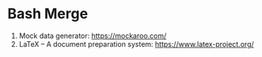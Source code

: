 # Bash Merge












1. Mock data generator: https://mockaroo.com/
2. LaTeX – A document preparation system: https://www.latex-project.org/
